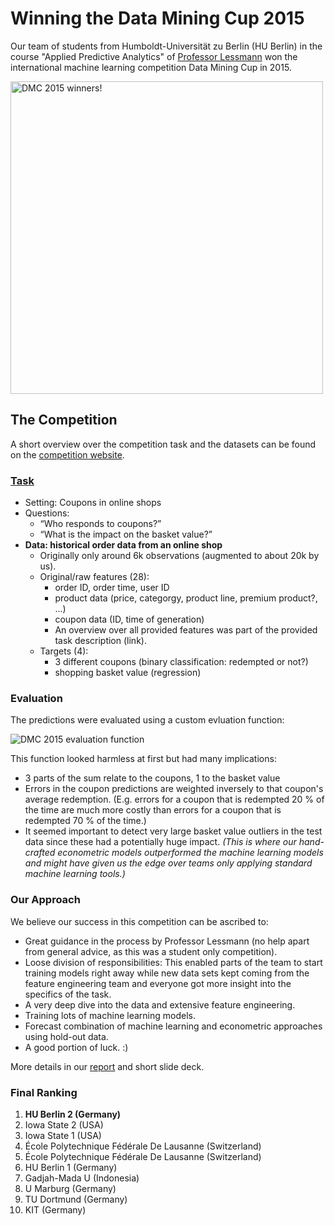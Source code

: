# Winning the Data Mining Cup 2015

Our team of students from Humboldt-Universität zu Berlin (HU Berlin) in the course "Applied Predictive Analytics" of [Professor Lessmann](https://www.wiwi.hu-berlin.de/de/professuren/bwl/wi/personen/hl) won the international machine learning competition Data Mining Cup in 2015.

<img src="https://www.data-mining-cup.com/wp-content/uploads/data-mining-cup-2015_winning-team_humboldt-uni-berlin-1200x801.jpg" alt="DMC 2015 winners!" width="500"/>

## The Competition

A short overview over the competition task and the datasets can be found on the [competition website](https://www.data-mining-cup.com/reviews/dmc-2015/).

### [Task](https://github.com/howtodowtle/data-mining-cup-2015/tree/master/task)

- Setting: Coupons in online shops
- Questions: 
  - “Who responds to coupons?”
  - “What is the impact on the basket value?”
- **Data: historical order data from an online shop**
  - Originally only around 6k observations (augmented to about 20k by us).
  - Original/raw features (28): 
    - order ID, order time, user ID
    - product data (price, categorgy, product line, premium product?, ...)
    - coupon data (ID, time of generation)
    - An overview over all provided features was part of the provided task description (link).
  - Targets (4):
    - 3 different coupons (binary classification: redempted or not?)
    - shopping basket value (regression)

### Evaluation

The predictions were evaluated using a custom evluation function:

![DMC 2015 evaluation function](https://i.imgur.com/358nhuN.png)

This function looked harmless at first but had many implications:
- 3 parts of the sum relate to the coupons, 1 to the basket value
- Errors in the coupon predictions are weighted inversely to that coupon's average redemption. (E.g. errors for a coupon that is redempted 20 % of the time are much more costly than errors for a coupon that is redempted 70 % of the time.)
- It seemed important to detect very large basket value outliers in the test data since these had a potentially huge impact. *(This is where our hand-crafted econometric models outperformed the machine learning models and might have given us the edge over teams only applying standard machine learning tools.)*

### Our Approach

We believe our success in this competition can be ascribed to:
- Great guidance in the process by Professor Lessmann (no help apart from general advice, as this was a student only competition).
- Loose division of responsibilities: This enabled parts of the team to start training models right away while new data sets kept coming from the feature engineering team and everyone got more insight into the specifics of the task.
- A very deep dive into the data and extensive feature engineering.
- Training lots of machine learning models.
- Forecast combination of machine learning and econometric approaches using hold-out data.
- A good portion of luck. :)

More details in our [report](https://github.com/howtodowtle/data-mining-cup-2015/DMC_Report_Dautel_Müller.pdf) and short slide deck.

### Final Ranking

1. **HU Berlin 2 (Germany)**
2. Iowa State 2 (USA)
3. Iowa State 1 (USA)
4. École Polytechnique Fédérale De Lausanne (Switzerland)
5. École Polytechnique Fédérale De Lausanne (Switzerland)
6. HU Berlin 1 (Germany)
7. Gadjah-Mada U (Indonesia)
8. U Marburg (Germany)
9. TU Dortmund (Germany)
10. KIT (Germany)

